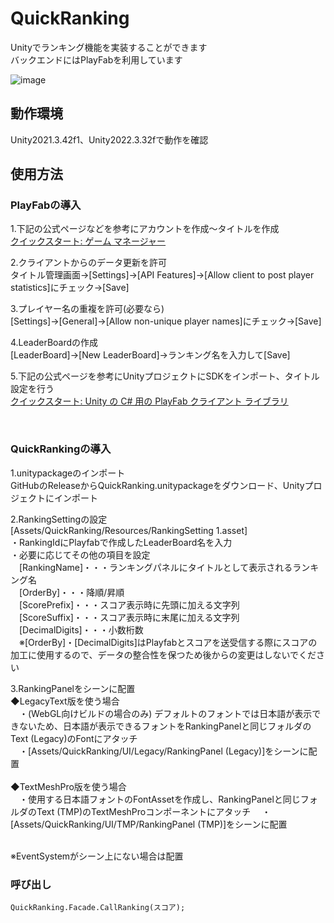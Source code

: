 # QuickRanking
Unityでランキング機能を実装することができます  
バックエンドにはPlayFabを利用しています  

![image](https://github.com/user-attachments/assets/59ef0f17-8742-4df9-b9d8-5eaee7ab1990)

## 動作環境
Unity2021.3.42f1、Unity2022.3.32fで動作を確認

## 使用方法
### PlayFabの導入
1.下記の公式ページなどを参考にアカウントを作成～タイトルを作成  
[クイックスタート: ゲーム マネージャー](https://learn.microsoft.com/ja-jp/gaming/playfab/gamemanager/quickstart)  

2.クライアントからのデータ更新を許可  
タイトル管理画面→[Settings]→[API Features]→[Allow client to post player statistics]にチェック→[Save]  

3.プレイヤー名の重複を許可(必要なら)  
[Settings]→[General]→[Allow non-unique player names]にチェック→[Save]

4.LeaderBoardの作成  
[LeaderBoard]→[New LeaderBoard]→ランキング名を入力して[Save]

5.下記の公式ページを参考にUnityプロジェクトにSDKをインポート、タイトル設定を行う  
[クイックスタート: Unity の C# 用の PlayFab クライアント ライブラリ](https://learn.microsoft.com/ja-jp/gaming/playfab/sdks/unity3d/quickstart)  

<br>

### QuickRankingの導入
1.unitypackageのインポート  
GitHubのReleaseからQuickRanking.unitypackageをダウンロード、Unityプロジェクトにインポート  

2.RankingSettingの設定  
[Assets/QuickRanking/Resources/RankingSetting 1.asset]  
・RankingIdにPlayfabで作成したLeaderBoard名を入力  
・必要に応じてその他の項目を設定  
　[RankingName]・・・ランキングパネルにタイトルとして表示されるランキング名  
　[OrderBy]・・・降順/昇順  
　[ScorePrefix]・・・スコア表示時に先頭に加える文字列  
　[ScoreSuffix]・・・スコア表示時に末尾に加える文字列  
　[DecimalDigits]・・・小数桁数  
　※[OrderBy]・[DecimalDigits]はPlayfabとスコアを送受信する際にスコアの加工に使用するので、データの整合性を保つため後からの変更はしないでください  

3.RankingPanelをシーンに配置  
◆LegacyText版を使う場合  
　・(WebGL向けビルドの場合のみ) デフォルトのフォントでは日本語が表示できないため、日本語が表示できるフォントをRankingPanelと同じフォルダのText (Legacy)のFontにアタッチ  
　・[Assets/QuickRanking/UI/Legacy/RankingPanel (Legacy)]をシーンに配置  
 <br>
◆TextMeshPro版を使う場合  
　・使用する日本語フォントのFontAssetを作成し、RankingPanelと同じフォルダのText (TMP)のTextMeshProコンポーネントにアタッチ
　・[Assets/QuickRanking/UI/TMP/RankingPanel (TMP)]をシーンに配置  
<br>

※EventSystemがシーン上にない場合は配置
<br>

### 呼び出し
```
QuickRanking.Facade.CallRanking(スコア);
```

